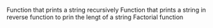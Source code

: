 Function that prints a string recursively
Function that prints a string in reverse
function to prin the lengt of a string
Factorial function
